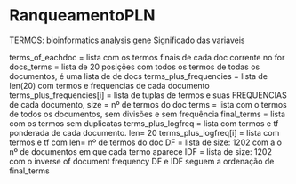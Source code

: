 # RanqueamentoPLN
TERMOS: bioinformatics analysis gene
Significado das variaveis

terms_of_eachdoc = lista com os termos finais de cada doc corrente no for
docs_terms = lista de 20 posições com todos os termos de todas os documentos, é uma lista de de docs
terms_plus_frequencies = lista de len(20) com termos e frequencias de cada documento
terms_plus_frequencies[i] = lista de tuplas de termos e suas FREQUENCIAS de cada documento, size = nº de termos do doc
terms = lista com o termos de todos os documentos, sem divisões e sem frequência
final_terms = lista com os termos sem duplicatas
terms_plus_logfreq = lista com termos e tf ponderada de cada documento. len= 20
terms_plus_logfreq[i] = lista com termos e tf com len= nº de termos do doc
DF = lista de size: 1202 com a o nº de documentos em que cada termo aparece
IDF = lista de size: 1202 com o inverse of document frequency
DF e IDF seguem a ordenação de final_terms